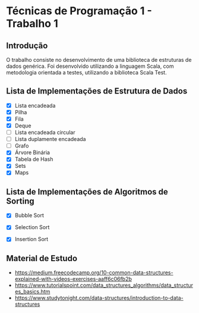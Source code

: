 # Técnicas de Programação 1 - Trabalho 1

## Introdução

O trabalho consiste no desenvolvimento de uma biblioteca de estruturas de dados genérica. Foi desenvolvido utilizando a linguagem Scala, com metodologia orientada a testes, utilizando a biblioteca Scala Test.

## Lista de Implementações de Estrutura de Dados

- [x] Lista encadeada
- [x] Pilha
- [x] Fila
- [x] Deque
- [ ] Lista encadeada circular
- [ ] Lista duplamente encadeada
- [ ] Grafo
- [x] Árvore Binária
- [x] Tabela de Hash
- [x] Sets
- [x] Maps

## Lista de Implementações de Algoritmos de Sorting

- [x] Bubble Sort
- [x] Selection Sort
- [x] Insertion Sort


## Material de Estudo

- https://medium.freecodecamp.org/10-common-data-structures-explained-with-videos-exercises-aaff6c06fb2b
- https://www.tutorialspoint.com/data_structures_algorithms/data_structures_basics.htm
- https://www.studytonight.com/data-structures/introduction-to-data-structures
